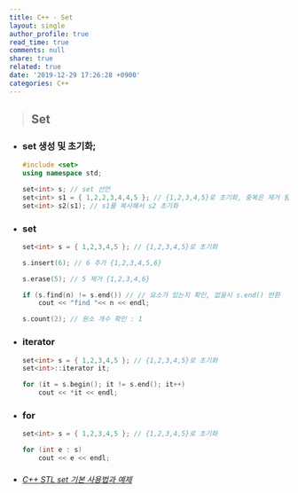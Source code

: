 ```yaml
---
title: C++ - Set
layout: single
author_profile: true
read_time: true
comments: null
share: true
related: true
date: '2019-12-29 17:26:28 +0900'
categories: C++
---
```


> ## Set 

* ### set 생성 및 초기화;

	```c++
	#include <set>
	using namespace std;

	set<int> s; // set 선언
	set<int> s1 = { 1,2,2,3,4,4,5 }; // {1,2,3,4,5}로 초기화, 중복은 제거 됨
	set<int> s2(s1); // s1를 복사해서 s2 초기화
	```

* ###  set 
	```c++
	set<int> s = { 1,2,3,4,5 }; // {1,2,3,4,5}로 초기화

	s.insert(6); // 6 추가 {1,2,3,4,5,6}
	
	s.erase(5); // 5 제거 {1,2,3,4,6}
	
	if (s.find(n) != s.end()) // // 요소가 있는지 확인, 없을시 s.end() 반환
		cout << "find "<< n << endl;
	
	s.count(2); // 원소 개수 확인 : 1
	```

* ###  iterator
	```c++
	set<int> s = { 1,2,3,4,5 }; // {1,2,3,4,5}로 초기화
	set<int>::iterator it;
	
	for (it = s.begin(); it != s.end(); it++)
		cout << *it << endl;
	```

* ###  for
	```c++
	set<int> s = { 1,2,3,4,5 }; // {1,2,3,4,5}로 초기화
	
	for (int e : s)
		cout << e << endl;
	```
	
* ###### [C++ STL set 기본 사용법과 예제]

[C++ STL set 기본 사용법과 예제]: https://twpower.github.io/92-how-to-use-set-in-cpp